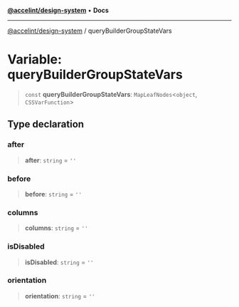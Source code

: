 [**@accelint/design-system**](../README.md) • **Docs**

***

[@accelint/design-system](../README.md) / queryBuilderGroupStateVars

# Variable: queryBuilderGroupStateVars

> `const` **queryBuilderGroupStateVars**: `MapLeafNodes`\<`object`, `CSSVarFunction`\>

## Type declaration

### after

> **after**: `string` = `''`

### before

> **before**: `string` = `''`

### columns

> **columns**: `string` = `''`

### isDisabled

> **isDisabled**: `string` = `''`

### orientation

> **orientation**: `string` = `''`
